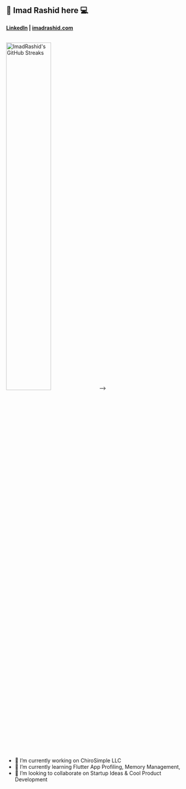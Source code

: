 <!-- ### Hi there  -->

## 👋 Imad Rashid here 💻

**[LinkedIn](https://www.linkedin.com/in/imadrashid/) | [imadrashid.com](https://www.imadrashid.com/)**


<br />
<!--
<div style="display: flex; align-items: center; justify-content: between;">
<!-- <img width="49%" src="https://github-readme-stats.vercel.app/api?username=ImadRashid&show_icons=true&count_private=true&hide_title=false&theme=nightowl" alt="Imad Rashid's Github Stats" /> -->

<img width="49%" src="https://github-readme-streak-stats.herokuapp.com?user=ImadRashid&theme=nightowl&date_format=M%20j%5B%2C%20Y%5D" alt="ImadRashid's GitHub Streaks" />
</div>
-->

- 🔭 I’m currently working on ChiroSimple LLC
- 🌱 I’m currently learning Flutter App Profiling, Memory Management, 
- 👯 I’m looking to collaborate on Startup Ideas & Cool Product Development

